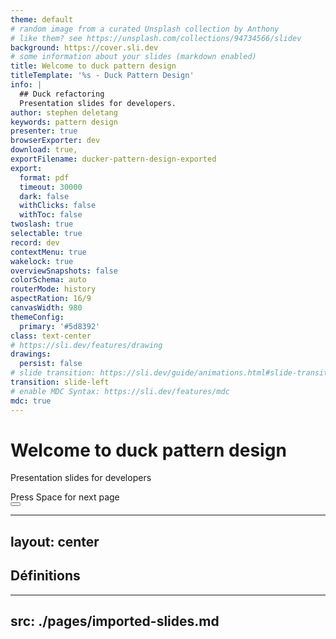 ```yaml
---
theme: default
# random image from a curated Unsplash collection by Anthony
# like them? see https://unsplash.com/collections/94734566/slidev
background: https://cover.sli.dev
# some information about your slides (markdown enabled)
title: Welcome to duck pattern design
titleTemplate: '%s - Duck Pattern Design'
info: |
  ## Duck refactoring
  Presentation slides for developers.
author: stephen deletang
keywords: pattern design
presenter: true
browserExporter: dev
download: true,
exportFilename: ducker-pattern-design-exported
export:
  format: pdf
  timeout: 30000
  dark: false
  withClicks: false
  withToc: false
twoslash: true
selectable: true
record: dev
contextMenu: true
wakelock: true
overviewSnapshots: false
colorSchema: auto
routerMode: history
aspectRation: 16/9
canvasWidth: 980
themeConfig:
  primary: '#5d8392'
class: text-center
# https://sli.dev/features/drawing
drawings:
  persist: false
# slide transition: https://sli.dev/guide/animations.html#slide-transitions
transition: slide-left
# enable MDC Syntax: https://sli.dev/features/mdc
mdc: true
---
```


# Welcome to duck pattern design

Presentation slides for developers

<div @click="$slidev.nav.next" class="mt-12 py-1" hover:bg="white op-10">
  Press Space for next page <carbon:arrow-right />
</div>

<div class="abs-br m-6 text-xl">
  <button @click="$slidev.nav.openInEditor()" title="Open in Editor" class="slidev-icon-btn">
    <carbon:edit />
  </button>
  <a href="https://github.com/stephen-shopopop/duck-pattern design" target="_blank" class="slidev-icon-btn">
    <carbon:logo-github />
  </a>
</div>

<!--
The last comment block of each slide will be treated as slide notes. It will be visible and editable in Presenter Mode along with the slide. [Read more in the docs](https://sli.dev/guide/syntax.html#notes)
-->

---
layout: center
---

## Définitions

---
src: ./pages/imported-slides.md
---
